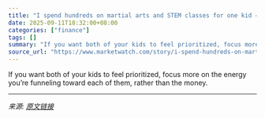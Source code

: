 ```yaml
---
title: "I spend hundreds on martial arts and STEM classes for one kid — and $0 on the other. Am I a bad mom?"
date: 2025-09-11T18:32:00+08:00
categories: ["finance"]
tags: []
summary: "If you want both of your kids to feel prioritized, focus more on the energy you’re funneling toward each of them, rather than the money."
source_url: "https://www.marketwatch.com/story/i-spend-hundreds-on-martial-arts-and-stem-classes-for-one-kid-and-0-on-the-other-am-i-a-bad-mom-7bc0038d?mod=mw_rss_topstories"
---
```


If you want both of your kids to feel prioritized, focus more on the energy you’re funneling toward each of them, rather than the money.

---

*来源: [原文链接](https://www.marketwatch.com/story/i-spend-hundreds-on-martial-arts-and-stem-classes-for-one-kid-and-0-on-the-other-am-i-a-bad-mom-7bc0038d?mod=mw_rss_topstories)*
